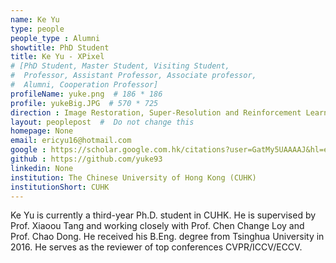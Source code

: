 ```yaml
---
name: Ke Yu
type: people
people_type : Alumni
showtitle: PhD Student
title: Ke Yu - XPixel
# [PhD Student, Master Student, Visiting Student,
#  Professor, Assistant Professor, Associate professor,
#  Alumni, Cooperation Professor]
profileName: yuke.png  # 186 * 186
profile: yukeBig.JPG  # 570 * 725
direction : Image Restoration, Super-Resolution and Reinforcement Learning
layout: peoplepost  #  Do not change this
homepage: None
email: ericyu16@hotmail.com
google : https://scholar.google.com.hk/citations?user=GatMy5UAAAAJ&hl=en
github : https://github.com/yuke93
linkedin: None
institution: The Chinese University of Hong Kong (CUHK)
institutionShort: CUHK
---
```


Ke Yu is currently a third-year Ph.D. student in CUHK. He is supervised by Prof. Xiaoou Tang and working closely with Prof. Chen Change Loy and Prof. Chao Dong. He received his B.Eng. degree from Tsinghua University in 2016. He serves as the reviewer of top conferences CVPR/ICCV/ECCV.

